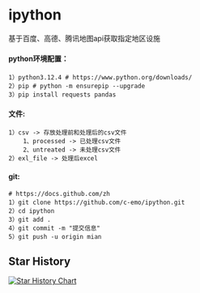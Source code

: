 # ipython
基于百度、高德、腾讯地图api获取指定地区设施 

 #### python环境配置：

    1）python3.12.4 # https://www.python.org/downloads/
    2）pip # python -m ensurepip --upgrade
    3）pip install requests pandas 


 #### 文件:

    1）csv -> 存放处理前和处理后的csv文件
        1、processed -> 已处理csv文件
        2、untreated -> 未处理csv文件
    2）exl_file -> 处理后excel


 #### git: 
    # https://docs.github.com/zh
    1）git clone https://github.com/c-emo/ipython.git
    2）cd ipython
    3）git add .
    4）git commit -m "提交信息"
    5）git push -u origin mian

## Star History

[![Star History Chart](https://api.star-history.com/svg?repos=ipython&type=Date)](https://www.star-history.com/#krillinai/KrillinAI&Date)
